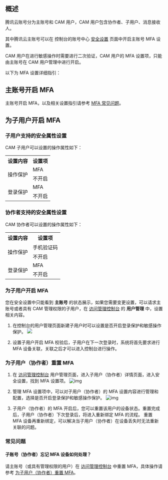 ## 概述
腾讯云账号分为主账号和 CAM 用户，CAM 用户包含协作者、子用户、消息接收人。

其中腾讯云主账号可以在 控制台的账号中心 [安全设置](https://console.cloud.tencent.com/developer/security) 页面中开启主账号 MFA 设置。

CAM 用户在进行敏感操作时需要进行二次验证，CAM 用户的 MFA 设置项，只能由主账号在 CAM 用户管理中进行开启。

以下为 MFA 设置详细指引：
## 主账号开启 MFA
主账号开启 MFA，以及相关设置指引请参考 [MFA 常见问题](https://cloud.tencent.com/document/product/378/12036)。

## 为子用户开启 MFA

### 子用户支持的安全属性设置
CAM 子用户可以设置的操作属性如下：
<table>
<tr>
<th>设置内容</th>
<th>设置项</th>
</tr>
<tr>
<td rowspan="2">操作保护</td>
<td>MFA</td>
</tr>
<tr>
<td>不开启</td>
</tr>
<tr>
<td rowspan="2">登录保护</td>
<td>MFA</td>
</tr>
<tr>
<td>不开启</td>
</tr>
</table>

### 协作者支持的安全属性设置
CAM 协作者可以设置的操作属性如下：
<table>
<tr>
<th>设置内容</th>
<th>设置项</th>
</tr>
<tr>
<td rowspan="2">操作保护</td>
<td>手机验证码</td>
</tr>
<tr>
<td>不开启</td>
</tr>
<tr>
<td rowspan="2">登录保护</td>
<td>MFA</td>
</tr>
<tr>
<td>不开启</td>
</tr>
</table>

### 为子用户开启 MFA
您在安全设置中只能看到 **主账号** 的状态展示，如果您需要变更设置，可以请求主账号或者具有 CAM 管理权限的子用户，在 [访问管理控制台](https://console.cloud.tencent.com/cam) 的 **用户管理** 中，设置相关内容。

1. 在控制台的用户管理页面新建子用户时可以设置是否开启登录保护和敏感操作保护。
![](https://main.qcloudimg.com/raw/086d82025e720830d57c2824180a8e98.png)

2. 设置子用户开启 MFA 校验后，子用户在下一次登录时，系统将首先要求进行 MFA 设备关联，关联之后才可以进入控制台进行操作。



### 为子用户（协作者）重置 MFA
1. 在 [访问管理控制台](https://console.cloud.tencent.com/cam) 用户管理页面，进入子用户（协作者）详情页面，进入安全设置，找到 MFA 设置项。
![img](https://main.qcloudimg.com/raw/7e15061c3e6d8032e0e711fde84585ad.png) 
2. 管理 MFA 设置项中，可以对子用户（协作者）的 MFA 设置内容进行管理和配置，选择是否开启登录保护和敏感操作保护。
![img](https://main.qcloudimg.com/raw/005403ec1dc438cf3d7194c15afa53d8.png) 

3. 子用户（协作者）的 MFA 开启后，您可以重置该用户的设备状态。重置完成后，子用户（协作者）下次登录后，将进入重新绑定 MFA 的流程。
重置 MFA 设备再重新绑定，可以解决当子用户（协作者）在设备丢失时无法重新关联的问题。

### 常见问题
#### 子账号（协作者）忘记 MFA 设备如何处理？
请主账号（或具有管理权限的用户）在 [访问管理控制台](https://console.cloud.tencent.com/cam) 中重置 MFA，具体操作请参考 [为子用户（协作者）重置 MFA](#.E4.B8.BA.E5.AD.90.E7.94.A8.E6.88.B7.EF.BC.88.E5.8D.8F.E4.BD.9C.E8.80.85.EF.BC.89.E9.87.8D.E7.BD.AE-mfa)。
